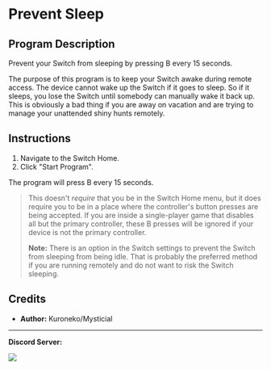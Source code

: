 # Prevent Sleep

## Program Description

Prevent your Switch from sleeping by pressing B every 15 seconds.

The purpose of this program is to keep your Switch awake during remote access. The device cannot wake up the Switch if it goes to sleep. So if it sleeps, you lose the Switch until somebody can manually wake it back up. This is obviously a bad thing if you are away on vacation and are trying to manage your unattended shiny hunts remotely.

## Instructions

1. Navigate to the Switch Home.
2. Click "Start Program".

The program will press B every 15 seconds.

> This doesn't *require* that you be in the Switch Home menu, but it does require you to be in a place where the controller's button presses are being accepted. If you are inside a single-player game that disables all but the primary controller, these B presses will be ignored if your device is not the primary controller.
> 
> **Note:** There is an option in the Switch settings to prevent the Switch from sleeping from being idle. That is probably the preferred method if you are running remotely and do not want to risk the Switch sleeping.


## Credits

- **Author:** Kuroneko/Mysticial

<hr>

**Discord Server:** 

[<img src="https://canary.discordapp.com/api/guilds/695809740428673034/widget.png?style=banner2">](https://discord.gg/cQ4gWxN)
